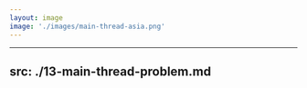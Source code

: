 ```yaml
---
layout: image
image: './images/main-thread-asia.png'
---
```


---
src: ./13-main-thread-problem.md
---
